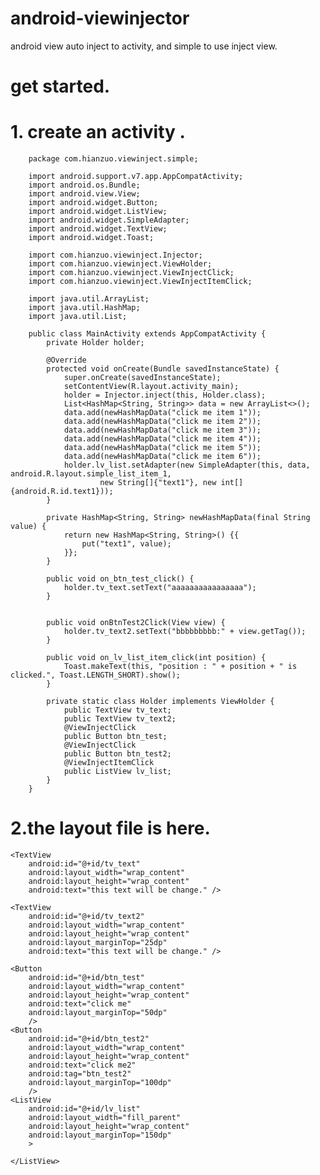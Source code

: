 # android-viewinjector
android view auto inject to activity, and simple to use inject view.


# get started.

# 1. create an activity .
        package com.hianzuo.viewinject.simple;
        
        import android.support.v7.app.AppCompatActivity;
        import android.os.Bundle;
        import android.view.View;
        import android.widget.Button;
        import android.widget.ListView;
        import android.widget.SimpleAdapter;
        import android.widget.TextView;
        import android.widget.Toast;
        
        import com.hianzuo.viewinject.Injector;
        import com.hianzuo.viewinject.ViewHolder;
        import com.hianzuo.viewinject.ViewInjectClick;
        import com.hianzuo.viewinject.ViewInjectItemClick;
        
        import java.util.ArrayList;
        import java.util.HashMap;
        import java.util.List;
        
        public class MainActivity extends AppCompatActivity {
            private Holder holder;
        
            @Override
            protected void onCreate(Bundle savedInstanceState) {
                super.onCreate(savedInstanceState);
                setContentView(R.layout.activity_main);
                holder = Injector.inject(this, Holder.class);
                List<HashMap<String, String>> data = new ArrayList<>();
                data.add(newHashMapData("click me item 1"));
                data.add(newHashMapData("click me item 2"));
                data.add(newHashMapData("click me item 3"));
                data.add(newHashMapData("click me item 4"));
                data.add(newHashMapData("click me item 5"));
                data.add(newHashMapData("click me item 6"));
                holder.lv_list.setAdapter(new SimpleAdapter(this, data, android.R.layout.simple_list_item_1,
                        new String[]{"text1"}, new int[]{android.R.id.text1}));
            }
        
            private HashMap<String, String> newHashMapData(final String value) {
                return new HashMap<String, String>() {{
                    put("text1", value);
                }};
            }
        
            public void on_btn_test_click() {
                holder.tv_text.setText("aaaaaaaaaaaaaaaa");
            }
        
        
            public void onBtnTest2Click(View view) {
                holder.tv_text2.setText("bbbbbbbbb:" + view.getTag());
            }
        
            public void on_lv_list_item_click(int position) {
                Toast.makeText(this, "position : " + position + " is clicked.", Toast.LENGTH_SHORT).show();
            }
        
            private static class Holder implements ViewHolder {
                public TextView tv_text;
                public TextView tv_text2;
                @ViewInjectClick
                public Button btn_test;
                @ViewInjectClick
                public Button btn_test2;
                @ViewInjectItemClick
                public ListView lv_list;
            }
        }


# 2.the layout file is here.
<?xml version="1.0" encoding="utf-8"?>
<RelativeLayout xmlns:android="http://schemas.android.com/apk/res/android"
    android:layout_width="match_parent"
    android:layout_height="match_parent"
    android:paddingBottom="@dimen/activity_vertical_margin"
    android:paddingLeft="@dimen/activity_horizontal_margin"
    android:paddingRight="@dimen/activity_horizontal_margin"
    android:paddingTop="@dimen/activity_vertical_margin">

    <TextView
        android:id="@+id/tv_text"
        android:layout_width="wrap_content"
        android:layout_height="wrap_content"
        android:text="this text will be change." />

    <TextView
        android:id="@+id/tv_text2"
        android:layout_width="wrap_content"
        android:layout_height="wrap_content"
        android:layout_marginTop="25dp"
        android:text="this text will be change." />

    <Button
        android:id="@+id/btn_test"
        android:layout_width="wrap_content"
        android:layout_height="wrap_content"
        android:text="click me"
        android:layout_marginTop="50dp"
        />
    <Button
        android:id="@+id/btn_test2"
        android:layout_width="wrap_content"
        android:layout_height="wrap_content"
        android:text="click me2"
        android:tag="btn_test2"
        android:layout_marginTop="100dp"
        />
    <ListView
        android:id="@+id/lv_list"
        android:layout_width="fill_parent"
        android:layout_height="wrap_content"
        android:layout_marginTop="150dp"
        >

    </ListView>
</RelativeLayout>

